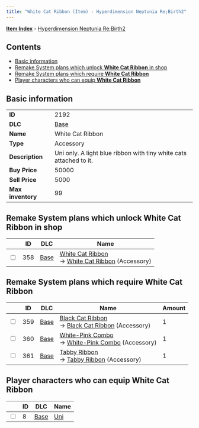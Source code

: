 ```yaml
---
title: "White Cat Ribbon (Item) - Hyperdimension Neptunia Re;Birth2"
---
```


[**Item Index**](/neptunia/rb2/item/index.html) - [Hyperdimension Neptunia Re;Birth2](/neptunia/rb2)

## Contents

- [Basic information](#basic-information)
- [Remake System plans which unlock **White Cat Ribbon** in shop](#remake-system-plans-which-unlock-white-cat-ribbon-in-shop)
- [Remake System plans which require **White Cat Ribbon**](#remake-system-plans-which-require-white-cat-ribbon)
- [Player characters who can equip **White Cat Ribbon**](#player-characters-who-can-equip-white-cat-ribbon)

## Basic information

|   |   |
| -- | -- |
| **ID** | 2192 |
| **DLC** | [Base](/neptunia/rb2/dlc/0-base.html) |
| **Name** | White Cat Ribbon |
| **Type** | Accessory |
| **Description** | Uni only. A light blue ribbon with tiny white cats attached to it. |
| **Buy Price** | 50000 |
| **Sell Price** | 5000 |
| **Max inventory** | 99 |

## Remake System plans which unlock **White Cat Ribbon** in shop

|    | ID | DLC | Name |
| -- | -- | --- | ---- |
| <input type="checkbox" id="rb2-remake-0-358" class="trackbox" /> | 358 | [Base](/neptunia/rb2/dlc/0-base.html) | [White Cat Ribbon](/neptunia/rb2/remake/0-358-white-cat-ribbon.html)<br />→ [White Cat Ribbon](/neptunia/rb2/item/0-2192-white-cat-ribbon.html) (Accessory) |

## Remake System plans which require **White Cat Ribbon**

|    | ID | DLC | Name | Amount |
| -- | -- | --- | ---- | ------ |
| <input type="checkbox" id="rb2-remake-0-359" class="trackbox" /> | 359 | [Base](/neptunia/rb2/dlc/0-base.html) | [Black Cat Ribbon](/neptunia/rb2/remake/0-359-black-cat-ribbon.html)<br />→ [Black Cat Ribbon](/neptunia/rb2/item/0-2193-black-cat-ribbon.html) (Accessory) | 1 |
| <input type="checkbox" id="rb2-remake-0-360" class="trackbox" /> | 360 | [Base](/neptunia/rb2/dlc/0-base.html) | [White-Pink Combo](/neptunia/rb2/remake/0-360-white-pink-combo.html)<br />→ [White-Pink Combo](/neptunia/rb2/item/0-2194-white-pink-combo.html) (Accessory) | 1 |
| <input type="checkbox" id="rb2-remake-0-361" class="trackbox" /> | 361 | [Base](/neptunia/rb2/dlc/0-base.html) | [Tabby Ribbon](/neptunia/rb2/remake/0-361-tabby-ribbon.html)<br />→ [Tabby Ribbon](/neptunia/rb2/item/0-2195-tabby-ribbon.html) (Accessory) | 1 |

## Player characters who can equip **White Cat Ribbon**

|    | ID | DLC | Name |
| -- | -- | --- | ---- |
| <input type="checkbox" id="rb2-player-0-8" class="trackbox" /> | 8 | [Base](/neptunia/rb2/dlc/0-base.html) | [Uni](/neptunia/rb2/player/0-8-uni.html) |